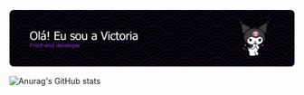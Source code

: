 ![Header](./apresentação.png)


![Anurag's GitHub stats](https://github-readme-stats.vercel.app/api?username=vllyxw&theme=midnight-purple&show_icons=true)

